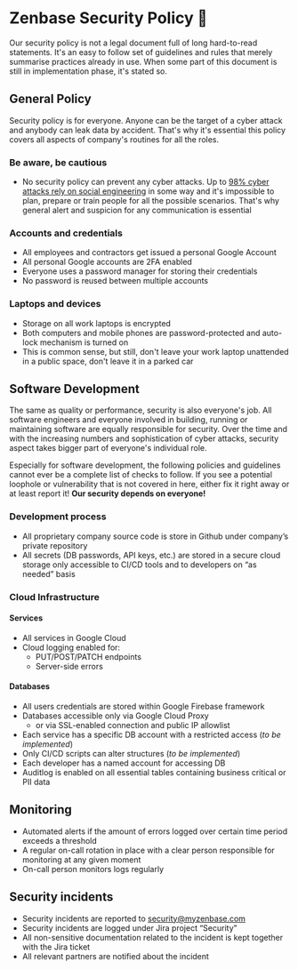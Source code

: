 # Zenbase Security Policy 🔐

Our security policy is not a legal document full of long hard-to-read statements. It's an easy to follow set of guidelines and rules that merely summarise practices already in use. When some part of this document is still in implementation phase, it's stated so.

## General Policy

Security policy is for everyone. Anyone can be the target of a cyber attack and anybody can leak data by accident. That's why it's essential this policy covers all aspects of company's routines for all the roles.

### Be aware, be cautious
- No security policy can prevent any cyber attacks. Up to [98% cyber attacks rely on social engineering](https://purplesec.us/cyber-security-trends-2021/) in some way and it's impossible to plan, prepare or train people for all the possible scenarios. That's why general alert and suspicion for any communication is essential

### Accounts and credentials

- All employees and contractors get issued a personal Google Account
- All personal Google accounts are 2FA enabled
- Everyone uses a password manager for storing their credentials
- No password is reused between multiple accounts

### Laptops and devices
- Storage on all work laptops is encrypted
- Both computers and mobile phones are password-protected and auto-lock mechanism is turned on
- This is common sense, but still, don't leave your work laptop unattended in a public space, don't leave it in a parked car

## Software Development

The same as quality or performance, security is also everyone's job. All software engineers and everyone involved in building, running or maintaining software are equally responsible for security. Over the time and with the increasing numbers and sophistication of cyber attacks, security aspect takes bigger part of everyone's individual role.

Especially for software development, the following policies and guidelines cannot ever be a complete list of checks to follow. If you see a potential loophole or vulnerability that is not covered in here, either fix it right away or at least report it! **Our security depends on everyone!**

### Development process

- All proprietary company source code is store in Github under company’s private repository
- All secrets (DB passwords, API keys, etc.) are stored in a secure cloud storage only accessible to CI/CD tools and to developers on “as needed” basis

### Cloud Infrastructure

#### Services
- All services in Google Cloud
- Cloud logging enabled for:
    - PUT/POST/PATCH endpoints
    - Server-side errors

#### Databases
- All users credentials are stored within Google Firebase framework
- Databases accessible only via Google Cloud Proxy
  - or via SSL-enabled connection and public IP allowlist
- Each service has a specific DB account with a restricted access (_to be implemented_)
- Only CI/CD scripts can alter structures (_to be implemented_)
- Each developer has a named account for accessing DB
- Auditlog is enabled on all essential tables containing business critical or PII data

## Monitoring

- Automated alerts if the amount of errors logged over certain time period exceeds a threshold
- A regular on-call rotation in place with a clear person responsible for monitoring at any given moment
- On-call person monitors logs regularly

## Security incidents

- Security incidents are reported to security@myzenbase.com
- Security incidents are logged under Jira project “Security”
- All non-sensitive documentation related to the incident is kept together with the Jira ticket
- All relevant partners are notified about the incident

